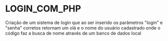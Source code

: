 # LOGIN_COM_PHP
Criação de um sistema de login que ao ser inserido os parâmetros "login" e "senha"  corretos retornam um olá e o nome do usuário cadastrado onde o código faz a busca de nome através de um banco de dados local  
